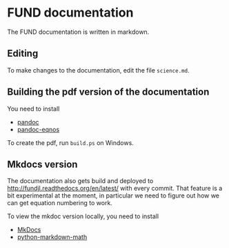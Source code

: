 # FUND documentation

The FUND documentation is written in markdown.

## Editing

To make changes to the documentation, edit the file  ``science.md``.

## Building the pdf version of the documentation

You need to install

- [pandoc](http://pandoc.org/)
- [pandoc-eqnos](https://github.com/tomduck/pandoc-eqnos)

To create the pdf, run ``build.ps`` on Windows.

## Mkdocs version

The documentation also gets build and deployed to http://fundjl.readthedocs.org/en/latest/ with every commit. That feature is a bit experimental at the moment, in particular we need to figure out how we can get equation numbering to work.

To view the mkdoc version locally, you need to install

- [MkDocs](http://www.mkdocs.org/)
- [python-markdown-math](https://github.com/mitya57/python-markdown-math)
